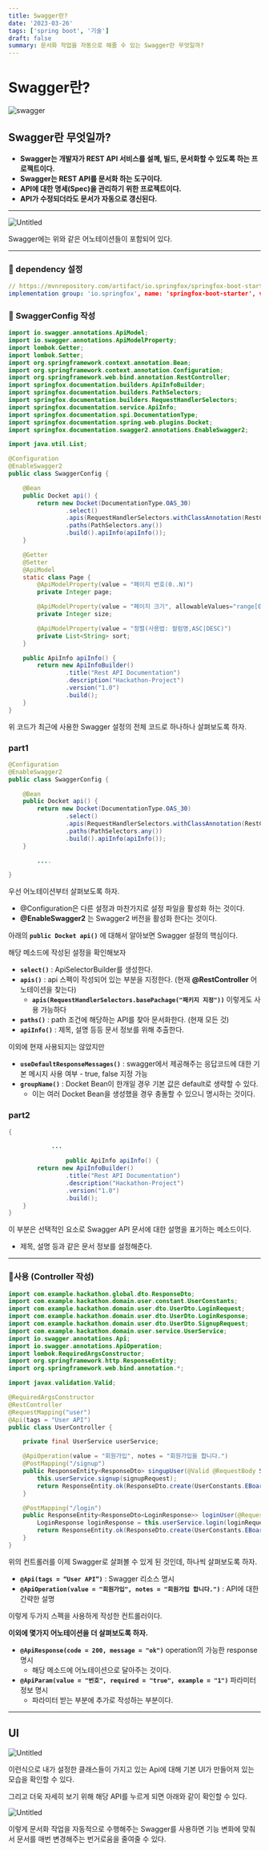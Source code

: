 ```yaml
---
title: Swagger란?
date: '2023-03-26'
tags: ['spring boot', '기술']
draft: false
summary: 문서화 작업을 자동으로 해줄 수 있는 Swagger란 무엇일까?
---
```


# Swagger란?

![swagger](https://img1.daumcdn.net/thumb/R1280x0/?scode=mtistory2&fname=https%3A%2F%2Fblog.kakaocdn.net%2Fdn%2FdwZIah%2FbtqA5QvZblP%2FAYVTuv1PNGkcGEErZRCtWk%2Fimg.png)

## Swagger란 무엇일까?

- **Swagger는 개발자가 REST API 서비스를 설꼐, 빌드, 문서화할 수 있도록 하는 프로젝트이다.**
- **Swagger는 REST API를 문서화 하는 도구이다.**
- **API에 대한 명세(Spec)을 관리하기 위한 프로젝트이다.**
- **API가 수정되더라도 문서가 자동으로 갱신된다.**

---

![Untitled](https://www.notion.so/image/https%3A%2F%2Fs3-us-west-2.amazonaws.com%2Fsecure.notion-static.com%2Fe4f87f0f-93f4-4242-92ef-046e9e590215%2FUntitled.png?table=block&id=bd94c88d-271f-4f25-a548-2928fd2136e1&spaceId=ed58f7c6-46bb-48c4-829a-b24be3b7faa2&width=1920&userId=db5d5977-127f-463d-b91b-77eec4b05d2d&cache=v2)

Swagger에는 위와 같은 어노테이션들이 포함되어 있다.

---

### **📌 dependency 설정**

```yaml
// https://mvnrepository.com/artifact/io.springfox/springfox-boot-starter
implementation group: 'io.springfox', name: 'springfox-boot-starter', version: '3.0.0'
```

### **📌 SwaggerConfig 작성**

```java
import io.swagger.annotations.ApiModel;
import io.swagger.annotations.ApiModelProperty;
import lombok.Getter;
import lombok.Setter;
import org.springframework.context.annotation.Bean;
import org.springframework.context.annotation.Configuration;
import org.springframework.web.bind.annotation.RestController;
import springfox.documentation.builders.ApiInfoBuilder;
import springfox.documentation.builders.PathSelectors;
import springfox.documentation.builders.RequestHandlerSelectors;
import springfox.documentation.service.ApiInfo;
import springfox.documentation.spi.DocumentationType;
import springfox.documentation.spring.web.plugins.Docket;
import springfox.documentation.swagger2.annotations.EnableSwagger2;

import java.util.List;

@Configuration
@EnableSwagger2
public class SwaggerConfig {

    @Bean
    public Docket api() {
        return new Docket(DocumentationType.OAS_30)
                .select()
                .apis(RequestHandlerSelectors.withClassAnnotation(RestController.class))
                .paths(PathSelectors.any())
                .build().apiInfo(apiInfo());
    }

    @Getter
    @Setter
    @ApiModel
    static class Page {
        @ApiModelProperty(value = "페이지 번호(0..N)")
        private Integer page;

        @ApiModelProperty(value = "페이지 크기", allowableValues="range[0, 100]")
        private Integer size;

        @ApiModelProperty(value = "정렬(사용법: 컬럼명,ASC|DESC)")
        private List<String> sort;
    }

    public ApiInfo apiInfo() {
        return new ApiInfoBuilder()
                .title("Rest API Documentation")
                .description("Hackathon-Project")
                .version("1.0")
                .build();
    }
}
```

위 코드가 최근에 사용한 Swagger 설정의 전체 코드로 하나하나 살펴보도록 하자.

### part1

```java
@Configuration
@EnableSwagger2
public class SwaggerConfig {

    @Bean
    public Docket api() {
        return new Docket(DocumentationType.OAS_30)
                .select()
                .apis(RequestHandlerSelectors.withClassAnnotation(RestController.class))
                .paths(PathSelectors.any())
                .build().apiInfo(apiInfo());
    }

		....

}
```

우선 어노테이션부터 살펴보도록 하자.

- @Configuration은 다른 설정과 마찬가지로 설정 파일을 활성화 하는 것이다.
- **@EnableSwagger2** 는 Swagger2 버전을 활성화 한다는 것이다.

아래의 **`public Docket api()`** 에 대해서 알아보면 Swagger 설정의 핵심이다.

해당 메소드에 작성된 설정을 확인해보자

- **`select()`** : ApiSelectorBuilder를 생성한다.
- **`apis()`** : api 스펙이 작성되어 있는 부분을 지정한다. (현재 **@RestController** 어노테이션을 찾는다)
  - **`apis(RequestHandlerSelectors.basePachage("패키지 지정"))`** 이렇게도 사용 가능하다
- **`paths()`** : path 조건에 해당하는 API를 찾아 문서화한다. (현재 모든 것)
- **`apiInfo()`** : 제목, 설명 등등 문서 정보를 위해 추출한다.

이외에 현재 사용되지는 않았지만

- **`useDefaultResponseMessages()`** : swagger에서 제공해주는 응답코드에 대한 기본 메시지 사용 여부 - true, false 지정 가능
- **`groupName()`** : Docket Bean이 한개일 경우 기본 값은 default로 생략할 수 있다.
  - 이는 여러 Docket Bean을 생성했을 경우 충돌할 수 있으니 명시하는 것이다.

### part2

```java
{

		    ...

				public ApiInfo apiInfo() {
        return new ApiInfoBuilder()
                .title("Rest API Documentation")
                .description("Hackathon-Project")
                .version("1.0")
                .build();
    }
}
```

이 부분은 선택적인 요소로 Swagger API 문서에 대한 설명을 표기하는 메소드이다.

- 제목, 설명 등과 같은 문서 정보를 설정해준다.

---

### 📌사용 (Controller 작성)

```java
import com.example.hackathon.global.dto.ResponseDto;
import com.example.hackathon.domain.user.constant.UserConstants;
import com.example.hackathon.domain.user.dto.UserDto.LoginRequest;
import com.example.hackathon.domain.user.dto.UserDto.LoginResponse;
import com.example.hackathon.domain.user.dto.UserDto.SignupRequest;
import com.example.hackathon.domain.user.service.UserService;
import io.swagger.annotations.Api;
import io.swagger.annotations.ApiOperation;
import lombok.RequiredArgsConstructor;
import org.springframework.http.ResponseEntity;
import org.springframework.web.bind.annotation.*;

import javax.validation.Valid;

@RequiredArgsConstructor
@RestController
@RequestMapping("user")
@Api(tags = "User API")
public class UserController {

    private final UserService userService;

    @ApiOperation(value = "회원가입", notes = "회원가입을 합니다.")
    @PostMapping("/signup")
    public ResponseEntity<ResponseDto> singupUser(@Valid @RequestBody SignupRequest signupRequest) {
        this.userService.signup(signupRequest);
        return ResponseEntity.ok(ResponseDto.create(UserConstants.EBoardResponseMessage.SIGNUP_SUCCESS.getMessage()));
    }

    @PostMapping("/login")
    public ResponseEntity<ResponseDto<LoginResponse>> loginUser(@RequestBody LoginRequest loginRequest) {
        LoginResponse loginResponse = this.userService.login(loginRequest);
        return ResponseEntity.ok(ResponseDto.create(UserConstants.EBoardResponseMessage.LOGIN_SUCCESS.getMessage(),loginResponse));
    }
}
```

위의 컨트롤러를 이제 Swagger로 살펴볼 수 있게 된 것인데, 하나씩 살펴보도록 하자.

- **`@Api(tags = “User API”)`** : Swagger 리소스 명시
- **`@ApiOperation(value = "회원가입", notes = "회원가입 합니다.")`** : API에 대한 간략한 설명

이렇게 두가지 스펙을 사용하게 작성한 컨트롤러이다.

**이외에 몇가지 어노테이션을 더 살펴보도록 하자.**

- **`@ApiResponse(code = 200, message = "ok")`** operation의 가능한 response 명시
  - 해당 메소드에 어노테이션으로 달아주는 것이다.
- **`@ApiParam(value = "번호", required = "true", example = "1")`** 파라미터 정보 명시
  - 파라미터 받는 부분에 추가로 작성하는 부분이다.

---

## UI

![Untitled](https://www.notion.so/image/https%3A%2F%2Fs3-us-west-2.amazonaws.com%2Fsecure.notion-static.com%2Fce6aef8c-83e3-4956-8e63-e10d2f4a4567%2FUntitled.png?table=block&id=64625fc8-4eb2-4023-8b33-b2df5d3599ac&spaceId=ed58f7c6-46bb-48c4-829a-b24be3b7faa2&width=1920&userId=db5d5977-127f-463d-b91b-77eec4b05d2d&cache=v2)

이런식으로 내가 설정한 클래스들이 가지고 있는 Api에 대해 기본 UI가 만들어져 있는 모습을 확인할 수 있다.

그리고 더욱 자세히 보기 위해 해당 API를 누르게 되면 아래와 같이 확인할 수 있다.

![Untitled](https://www.notion.so/image/https%3A%2F%2Fs3-us-west-2.amazonaws.com%2Fsecure.notion-static.com%2F8dded2ce-6e59-4a46-947c-6ee9efe44fc9%2FUntitled.png?table=block&id=a6b8a701-f9f6-479f-be8b-5cf303c412c9&spaceId=ed58f7c6-46bb-48c4-829a-b24be3b7faa2&width=1920&userId=db5d5977-127f-463d-b91b-77eec4b05d2d&cache=v2)

이렇게 문서화 작업을 자동적으로 수행해주는 Swagger를 사용하면 기능 변화에 맞춰서 문서를 매번 변경해주는 번거로움을 줄여줄 수 있다.
